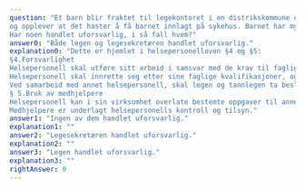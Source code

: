 ```yaml
---
question: "Et barn blir fraktet til legekontoret i en distrikskommune etter en ulykke. Legen mistenker lårbeinsbrudd
og opplever at det haster å få barnet innlagt på sykehus. Barnet har mye smerter og legen ber legesekretæren sette 2 mg morfin intramuskulært mens legen selv melder pasienten, rekvirerer luftambulanse og skriver innleggelsesskriv. Legesekretæren sier hun ikke har gjort dette før og føler seg usikker på prosedyren. Hun ber om å få bekreftet at det skal være 2 mg. Legen bekrefter dette. Legesekretæren tar likevel feil, og setter i stedet 2 ml, noe som tilsvarer 20mg.
Har noen handlet uforsvarlig, i så fall hvem?"
answer0: "Både legen og legesekretæren handlet uforsvarlig."
explanation0: "Dette er hjemlet i helsepersonelloven §4 og §5:
§4.Forsvarlighet
Helsepersonell skal utføre sitt arbeid i samsvar med de krav til faglig forsvarlighet og omsorgsfull hjelp som kan forventes ut fra helsepersonellets kvalifikasjoner, arbeidets karakter og situasjonen for øvrig.
Helsepersonell skal innrette seg etter sine faglige kvalifikasjoner, og skal innhente bistand eller henvise pasienter videre der dette er nødvendig og mulig. Dersom pasientens behov tilsier det, skal yrkesutøvelsen skje ved samarbeid og samhandling med annet kvalifisert personell.
Ved samarbeid med annet helsepersonell, skal legen og tannlegen ta beslutninger i henholdsvis medisinske og odontologiske spørsmål som gjelder undersøkelse og behandling av den enkelte pasient.
§ 5.Bruk av medhjelpere
Helsepersonell kan i sin virksomhet overlate bestemte oppgaver til annet personell hvis det er forsvarlig ut fra oppgavens art, personellets kvalifikasjoner og den oppfølgning som gis.
Medhjelpere er underlagt helsepersonells kontroll og tilsyn."
answer1: "Ingen av dem handlet uforsvarlig."
explanation1: ""
answer2: "Legesekretæren handlet uforsvarlig."
explanation2: ""
answer3: "Legen handlet uforsvarlig."
explanation3: ""
rightAnswer: 0
---
```



